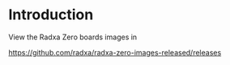 # Introduction

View the Radxa Zero boards images in

https://github.com/radxa/radxa-zero-images-released/releases

